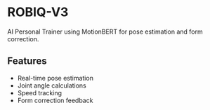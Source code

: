 # ROBIQ-V3

AI Personal Trainer using MotionBERT for pose estimation and form correction.

## Features
- Real-time pose estimation
- Joint angle calculations
- Speed tracking
- Form correction feedback
